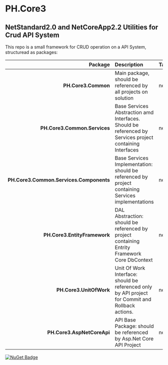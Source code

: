 # PH.Core3

## NetStandard2.0 and NetCoreApp2.2 Utilities for Crud API System

This repo is a small framework for CRUD operation on a API System, structuread as packages:

| Package | Description | TargetFramework|
|----:|:----|:----|
| **PH.Core3.Common** | Main package, should be referenced by all projects on solution | netstandard2.0 |
| **PH.Core3.Common.Services** | Base Services Abstraction amd Interfaces. Should be referenced by Services project containing Interfaces | netstandard2.0 |
| **PH.Core3.Common.Services.Components** | Base Services Implementation: should be referenced by project containing Services implementations | netstandard2.0 | 
| **PH.Core3.EntityFramework** | DAL Abstraction: should be referenced by project containing Entrity Framework Core DbContext | netstandard2.0 | 
| **PH.Core3.UnitOfWork** | Unit Of Work Interface: should be referenced only by API project for Commit and Rollback actions. | netstandard2.0 | 
| **PH.Core3.AspNetCoreApi** | API Base Package: should be referenced by Asp.Net Core API Project | netcoreapp2.2 |


[![NuGet Badge](https://buildstats.info/nuget/PH.Core3.Common)](https://www.nuget.org/packages/PH.Core3.Common/)
